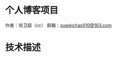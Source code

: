 # 个人博客项目
作者：徐卫超（cc）
邮箱：xuweichao010@163.com

# 技术描述
[ OpenFeign ]:https://github.com/OpenFeign/feign "OpenFeign"